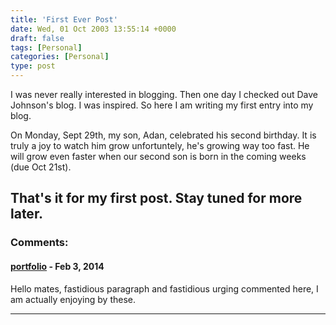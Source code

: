 ```yaml
---
title: 'First Ever Post'
date: Wed, 01 Oct 2003 13:55:14 +0000
draft: false
tags: [Personal]
categories: [Personal]
type: post
---
```


I was never really interested in blogging. Then one day I checked out Dave Johnson's blog. I was inspired. So here I am writing my first entry into my blog.

On Monday, Sept 29th, my son, Adan, celebrated his second birthday. It is truly a joy to watch him grow unfortuntely, he's growing way too fast. He will grow even faster when our second son is born in the coming weeks (due Oct 21st).

That's it for my first post. Stay tuned for more later.
---
### Comments:
#### [portfolio](http://www.hanahvickers.ie "clifford_fehon@inbox.com") - <time datetime="2014-02-05 16:21:01">Feb 3, 2014</time>

Hello mates, fastidious paragraph and fastidious urging commented here, I am actually enjoying by these.
<hr />
